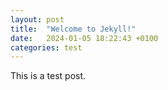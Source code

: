 ```yaml
---
layout: post
title:  "Welcome to Jekyll!"
date:   2024-01-05 18:22:43 +0100
categories: test
---
```


This is a test post.